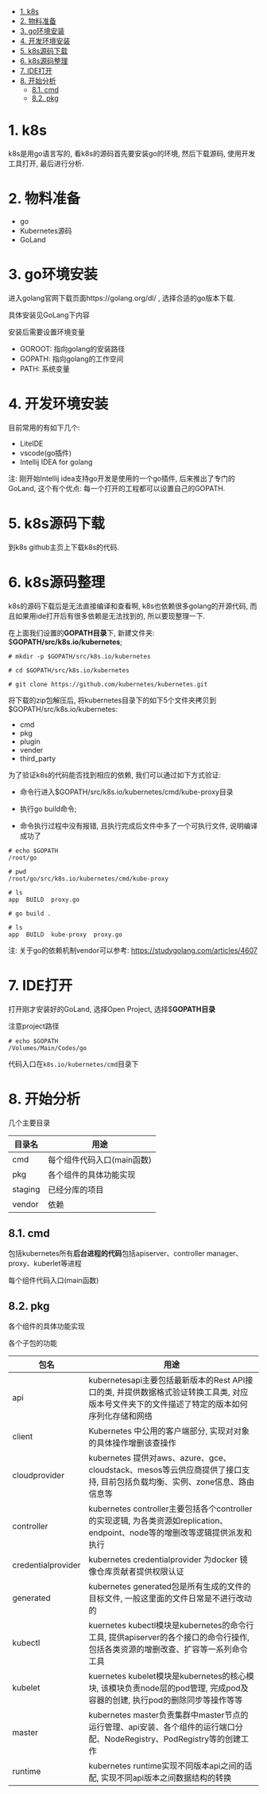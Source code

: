 
<!-- @import "[TOC]" {cmd="toc" depthFrom=1 depthTo=6 orderedList=false} -->

<!-- code_chunk_output -->

- [1. k8s](#1-k8s)
- [2. 物料准备](#2-物料准备)
- [3. go环境安装](#3-go环境安装)
- [4. 开发环境安装](#4-开发环境安装)
- [5. k8s源码下载](#5-k8s源码下载)
- [6. k8s源码整理](#6-k8s源码整理)
- [7. IDE打开](#7-ide打开)
- [8. 开始分析](#8-开始分析)
  - [8.1. cmd](#81-cmd)
  - [8.2. pkg](#82-pkg)

<!-- /code_chunk_output -->

# 1. k8s

k8s是用go语言写的, 看k8s的源码首先要安装go的环境, 然后下载源码, 使用开发工具打开, 最后进行分析. 

# 2. 物料准备

- go
- Kubernetes源码
- GoLand

# 3. go环境安装

进入golang官网下载页面https://golang.org/dl/ , 选择合适的go版本下载. 

具体安装见GoLang下内容

安装后需要设置环境变量

* GOROOT: 指向golang的安装路径
* GOPATH: 指向golang的工作空间
* PATH: 系统变量

# 4. 开发环境安装

目前常用的有如下几个:

* LiteIDE
* vscode(go插件)
* Intellij IDEA for golang

注: 刚开始Intellij idea支持go开发是使用的一个go插件, 后来推出了专门的GoLand, 这个有个优点: 每一个打开的工程都可以设置自己的GOPATH. 

# 5. k8s源码下载

到k8s github主页上下载k8s的代码. 

# 6. k8s源码整理

k8s的源码下载后是无法直接编译和查看啊, k8s也依赖很多golang的开源代码, 而且如果用ide打开后有很多依赖是无法找到的, 所以要现整理一下. 

在上面我们设置的**GOPATH目录**下, 新建文件夹: \$**GOPATH/src/k8s.io/kubernetes**; 

```
# mkdir -p $GOPATH/src/k8s.io/kubernetes

# cd $GOPATH/src/k8s.io/kubernetes

# git clone https://github.com/kubernetes/kubernetes.git
```

将下载的zip包解压后, 将kubernetes目录下的如下5个文件夹拷贝到$GOPATH/src/k8s.io/kubernetes:

* cmd
* pkg
* plugin
* vender
* third\_party

为了验证k8s的代码能否找到相应的依赖, 我们可以通过如下方式验证: 

* 命令行进入$GOPATH/src/k8s.io/kubernetes/cmd/kube\-proxy目录

* 执行go build命令; 

* 命令执行过程中没有报错, 且执行完成后文件中多了一个可执行文件, 说明编译成功了

```
# echo $GOPATH
/root/go

# pwd
/root/go/src/k8s.io/kubernetes/cmd/kube-proxy

# ls
app  BUILD  proxy.go

# go build .

# ls
app  BUILD  kube-proxy  proxy.go
```

注: 关于go的依赖机制vendor可以参考: https://studygolang.com/articles/4607

# 7. IDE打开

打开刚才安装好的GoLand, 选择Open Project, 选择$**GOPATH目录**

注意project路径

```
# echo $GOPATH
/Volumes/Main/Codes/go
```



代码入口在`k8s.io/kubernetes/cmd`目录下

# 8. 开始分析

几个主要目录

目录名 | 用途
----|---
cmd | 每个组件代码入口(main函数)
pkg | 各个组件的具体功能实现
staging | 已经分库的项目
vendor | 依赖

## 8.1. cmd

包括kubernetes所有**后台进程的代码**包括apiserver、controller manager、proxy、kuberlet等进程

每个组件代码入口(main函数)

## 8.2. pkg

各个组件的具体功能实现

各个子包的功能

包名 | 用途
---|---
api | kubernetesapi主要包括最新版本的Rest API接口的类, 并提供数据格式验证转换工具类, 对应版本号文件夹下的文件描述了特定的版本如何序列化存储和网络
client | Kubernetes 中公用的客户端部分, 实现对对象的具体操作增删该查操作
cloudprovider | kubernetes 提供对aws、azure、gce、cloudstack、mesos等云供应商提供了接口支持, 目前包括负载均衡、实例、zone信息、路由信息等
controller | kubernetes controller主要包括各个controller的实现逻辑, 为各类资源如replication、endpoint、node等的增删改等逻辑提供派发和执行
credentialprovider | kubernetes credentialprovider 为docker 镜像仓库贡献者提供权限认证
generated | kubernetes generated包是所有生成的文件的目标文件, 一般这里面的文件日常是不进行改动的
kubectl | kuernetes kubectl模块是kubernetes的命令行工具, 提供apiserver的各个接口的命令行操作, 包括各类资源的增删改查、扩容等一系列命令工具
kubelet | kuernetes kubelet模块是kubernetes的核心模块, 该模块负责node层的pod管理, 完成pod及容器的创建, 执行pod的删除同步等操作等等
master | kubernetes master负责集群中master节点的运行管理、api安装、各个组件的运行端口分配、NodeRegistry、PodRegistry等的创建工作
runtime | kubernetes runtime实现不同版本api之间的适配, 实现不同api版本之间数据结构的转换

